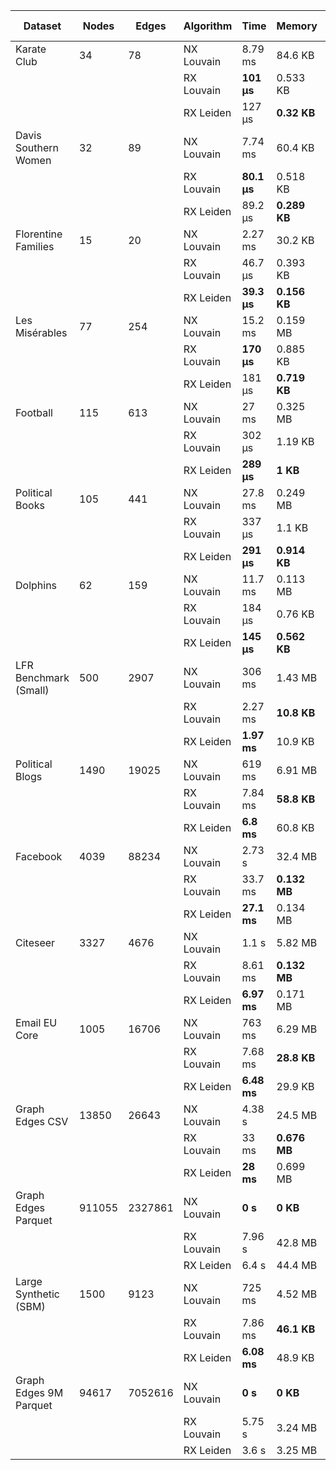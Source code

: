 | Dataset | Nodes | Edges | Algorithm | Time | Memory | # Comms | Modularity | Conductance | Int. Density | ARI | NMI | V-Measure |
|---|---|---|---|---|---|---|---|---|---|---|---|---|
| Karate Club | 34 | 78 | NX Louvain | 8.79 ms | 84.6 KB | 3 |  **0.3854** | 0.2671 | 0.4124 | 0.6124 | 0.5757 | 0.5757 |
|             |    |    | RX Louvain |  **101 μs** | 0.533 KB | 2 | 0.3718 |  **0.1282** | 0.2500 |  **0.7716** |  **0.6772** |  **0.6772** |
|             |    |    | RX Leiden  | 127 μs |  **0.32 KB** |  **7** | 0.3404 | 0.4999 |  **0.6587** | 0.2131 | 0.4102 | 0.4102 |
| Davis Southern Women | 32 | 89 | NX Louvain | 7.74 ms | 60.4 KB | 3 | 0.3192 |  **0.0000** |  **0.0000** |  **1.0000** |  **1.0000** |  **1.0000** |
|                      |    |    | RX Louvain |  **80.1 μs** | 0.518 KB | 2 | 0.3062 | 0.0000 | 0.0000 | 1.0000 | 1.0000 | 1.0000 |
|                      |    |    | RX Leiden  | 89.2 μs |  **0.289 KB** |  **5** |  **0.3206** | 0.0000 | 0.0000 | 1.0000 | 1.0000 | 1.0000 |
| Florentine Families | 15 | 20 | NX Louvain | 2.27 ms | 30.2 KB | 4 |  **0.3975** |  **0.0000** |  **0.0000** |  **1.0000** |  **1.0000** |  **1.0000** |
|                     |    |    | RX Louvain | 46.7 μs | 0.393 KB | 3 | 0.3912 | 0.0000 | 0.0000 | 1.0000 | 1.0000 | 1.0000 |
|                     |    |    | RX Leiden  |  **39.3 μs** |  **0.156 KB** |  **5** | 0.3725 | 0.0000 | 0.0000 | 1.0000 | 1.0000 | 1.0000 |
| Les Misérables | 77 | 254 | NX Louvain | 15.2 ms | 0.159 MB | 6 |  **0.5600** | 0.2374 | 0.4150 | 0.5372 | 0.7231 | 0.7231 |
|                |    |     | RX Louvain |  **170 μs** | 0.885 KB | 4 | 0.5009 |  **0.1360** | 0.3851 | 0.2727 | 0.5941 | 0.5941 |
|                |    |     | RX Leiden  | 181 μs |  **0.719 KB** |  **15** | 0.5068 | 0.4599 |  **0.7714** |  **0.5878** |  **0.7785** |  **0.7785** |
| Football | 115 | 613 | NX Louvain | 27 ms | 0.325 MB | 10 |  **0.6046** | 0.2941 | 0.7617 | 0.8069 | 0.8903 | 0.8903 |
|          |     |     | RX Louvain | 302 μs | 1.19 KB | 5 | 0.5771 |  **0.2139** | 0.4297 | 0.4412 | 0.6989 | 0.6989 |
|          |     |     | RX Leiden  |  **289 μs** |  **1 KB** |  **13** | 0.5811 | 0.3646 |  **0.8763** |  **0.8543** |  **0.9111** |  **0.9111** |
| Political Books | 105 | 441 | NX Louvain | 27.8 ms | 0.249 MB | 5 |  **0.5266** | 0.2392 | 0.3797 | 0.5225 | 0.5038 | 0.5038 |
|                 |     |     | RX Louvain | 337 μs | 1.1 KB | 4 | 0.5264 |  **0.1806** | 0.3366 |  **0.6789** |  **0.5735** |  **0.5735** |
|                 |     |     | RX Leiden  |  **291 μs** |  **0.914 KB** |  **12** | 0.4378 | 0.5051 |  **0.5890** | 0.1795 | 0.3961 | 0.3961 |
| Dolphins | 62 | 159 | NX Louvain | 11.7 ms | 0.113 MB | 5 |  **0.5188** | 0.3014 | 0.3462 | 0.3431 | 0.5162 | 0.5162 |
|          |    |     | RX Louvain | 184 μs | 0.76 KB | 3 | 0.4484 |  **0.1763** | 0.2784 |  **0.5845** |  **0.6125** |  **0.6125** |
|          |    |     | RX Leiden  |  **145 μs** |  **0.562 KB** |  **10** | 0.4793 | 0.4656 |  **0.6905** | 0.2039 | 0.4283 | 0.4283 |
| LFR Benchmark (Small) | 500 | 2907 | NX Louvain | 306 ms | 1.43 MB | 7 |  **0.4329** | 0.4227 | 0.0975 |  **0.7321** |  **0.7401** |  **0.7401** |
|                       |     |      | RX Louvain | 2.27 ms |  **10.8 KB** | 3 | 0.3391 |  **0.2990** | 0.0557 | 0.3607 | 0.5407 | 0.5407 |
|                       |     |      | RX Leiden  |  **1.97 ms** | 10.9 KB |  **44** | 0.3887 | 0.7937 |  **0.5350** | 0.6785 | 0.6929 | 0.6929 |
| Political Blogs | 1490 | 19025 | NX Louvain | 619 ms | 6.91 MB | 277 |  **0.4268** |  **0.0135** | 0.0288 |  **0.5070** |  **0.3681** |  **0.3681** |
|                 |      |       | RX Louvain | 7.84 ms |  **58.8 KB** | 278 | -0.1217 | 0.0171 | 0.0305 | 0.4976 | 0.3600 | 0.3600 |
|                 |      |       | RX Leiden  |  **6.8 ms** | 60.8 KB |  **315** | 0.0485 | 0.1060 |  **0.0881** | 0.3045 | 0.3053 | 0.3053 |
| Facebook | 4039 | 88234 | NX Louvain | 2.73 s | 32.4 MB | 16 |  **0.8349** | 0.0543 | 0.2981 | 0.6079 | 0.8063 | 0.8063 |
|          |      |       | RX Louvain | 33.7 ms |  **0.132 MB** | 12 | 0.8313 |  **0.0309** | 0.1926 |  **0.6536** |  **0.8146** |  **0.8146** |
|          |      |       | RX Leiden  |  **27.1 ms** | 0.134 MB |  **101** | 0.8066 | 0.3352 |  **0.6793** | 0.4642 | 0.7936 | 0.7936 |
| Citeseer | 3327 | 4676 | NX Louvain | 1.1 s | 5.82 MB | 471 |  **0.8934** | 0.0047 | 0.7361 | 0.0607 | 0.3002 | 0.3002 |
|          |      |      | RX Louvain | 8.61 ms |  **0.132 MB** | 460 | 0.8786 |  **0.0026** | 0.7518 |  **0.1085** | 0.3094 | 0.3094 |
|          |      |      | RX Leiden  |  **6.97 ms** | 0.171 MB |  **1118** | 0.6720 | 0.2702 |  **0.8112** | 0.0134 |  **0.3337** |  **0.3337** |
| Email EU Core | 1005 | 16706 | NX Louvain | 763 ms | 6.29 MB | 27 |  **0.4341** | 0.1203 | 0.0555 | 0.3346 | 0.5937 | 0.5937 |
|               |      |       | RX Louvain | 7.68 ms |  **28.8 KB** | 25 | 0.3306 |  **0.0724** | 0.0533 | 0.1064 | 0.4400 | 0.4400 |
|               |      |       | RX Leiden  |  **6.48 ms** | 29.9 KB |  **77** | 0.4166 | 0.3995 |  **0.1625** |  **0.3440** |  **0.6054** |  **0.6054** |
| Graph Edges CSV | 13850 | 26643 | NX Louvain | 4.38 s | 24.5 MB | 3456 |  **0.9875** |  **0.0000** |  **0.0000** | - | - | - |
|                 |       |       | RX Louvain | 33 ms |  **0.676 MB** | 3452 | 0.9871 | 0.0000 | 0.0000 | - | - | - |
|                 |       |       | RX Leiden  |  **28 ms** | 0.699 MB |  **3841** | 0.9108 | 0.0000 | 0.0000 | - | - | - |
| Graph Edges Parquet | 911055 | 2327861 | NX Louvain |  **0 s** |  **0 KB** | 0 | 0.0000 | - | - | - | - | - |
|                     |        |         | RX Louvain | 7.96 s | 42.8 MB | 188360 |  **0.9990** |  **0.0000** |  **0.0000** | - | - | - |
|                     |        |         | RX Leiden  | 6.4 s | 44.4 MB |  **214362** | 0.9024 | 0.0000 | 0.0000 | - | - | - |
| Large Synthetic (SBM) | 1500 | 9123 | NX Louvain | 725 ms | 4.52 MB | 15 |  **0.8022** | 0.1362 | 0.1004 |  **0.9984** |  **0.9975** |  **0.9975** |
|                       |      |      | RX Louvain | 7.86 ms |  **46.1 KB** | 12 | 0.7994 |  **0.1159** | 0.0883 | 0.9060 | 0.9609 | 0.9609 |
|                       |      |      | RX Leiden  |  **6.08 ms** | 48.9 KB |  **118** | 0.5733 | 0.7788 |  **0.4333** | 0.7162 | 0.8249 | 0.8249 |
| Graph Edges 9M Parquet | 94617 | 7052616 | NX Louvain |  **0 s** |  **0 KB** | 0 | 0.0000 | - | - | - | - | - |
|                        |       |         | RX Louvain | 5.75 s | 3.24 MB | 7 |  **0.5725** |  **0.0000** |  **0.0000** | - | - | - |
|                        |       |         | RX Leiden  | 3.6 s | 3.25 MB |  **199** | 0.5134 | 0.0000 | 0.0000 | - | - | - |
